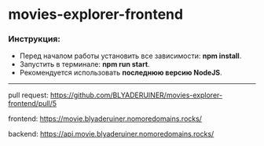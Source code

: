 # movies-explorer-frontend
### Инструкция:
- Перед началом работы установить все зависимости: <b>npm install</b>.
- Запустить в терминале: <b>npm run start</b>.
- Рекомендуется использовать <b>последнюю версию NodeJS</b>.
_________________________
pull request: https://github.com/BLYADERUINER/movies-explorer-frontend/pull/5

frontend: https://movie.blyaderuiner.nomoredomains.rocks/

backend: https://api.movie.blyaderuiner.nomoredomains.rocks/

